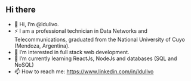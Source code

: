## Hi there
- 👋 Hi, I’m @ldulivo.
- ⚡ I am a professional technician in Data Networks and Telecommunications, graduated from the National University of Cuyo (Mendoza, Argentina).
- 👀 I’m interested in full stack web development.
- 🌱 I’m currently learning ReactJs, NodeJs and databases (SQL and NoSQL)
- 📫 How to reach me: https://www.linkedin.com/in/ldulivo
